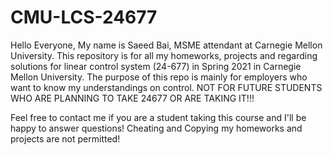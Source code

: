 # CMU-LCS-24677
Hello Everyone, My name is Saeed Bai, MSME attendant at Carnegie Mellon University.
This repository is for all my homeworks, projects and regarding solutions for linear control system (24-677) in Spring 2021 in Carnegie Mellon University.
The purpose of this repo is mainly for employers who want to know my understandings on control. 
NOT FOR FUTURE STUDENTS WHO ARE PLANNING TO TAKE 24677 OR ARE TAKING IT!!!

Feel free to contact me if you are a student taking this course and I'll be happy to answer questions! Cheating and Copying my homeworks and projects are not permitted!


